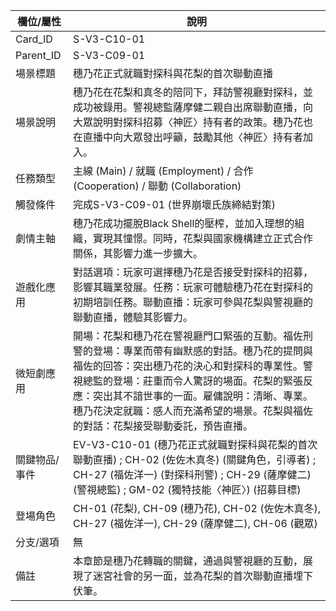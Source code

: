 | 欄位/屬性 | 說明 |
|---|---|
| Card_ID | S-V3-C10-01 |
| Parent_ID | S-V3-C09-01 |
| 場景標題 | 穗乃花正式就職對探科與花梨的首次聯動直播 |
| 場景說明 | 穗乃花在花梨和真冬的陪同下，拜訪警視廳對探科，並成功被錄用。警視總監薩摩健二親自出席聯動直播，向大眾說明對探科招募〈神匠〉持有者的政策。穗乃花也在直播中向大眾發出呼籲，鼓勵其他〈神匠〉持有者加入。 |
| 任務類型 | 主線 (Main) / 就職 (Employment) / 合作 (Cooperation) / 聯動 (Collaboration) |
| 觸發條件 | 完成S-V3-C09-01 (世界崩壞氏族締結對策) |
| 劇情主軸 | 穗乃花成功擺脫Black Shell的壓榨，並加入理想的組織，實現其憧憬。同時，花梨與國家機構建立正式合作關係，其影響力進一步擴大。 |
| 遊戲化應用 | 對話選項：玩家可選擇穗乃花是否接受對探科的招募，影響其職業發展。任務：玩家可體驗穗乃花在對探科的初期培訓任務。聯動直播：玩家可參與花梨與警視廳的聯動直播，體驗其影響力。 |
| 微短劇應用 | 開場：花梨和穗乃花在警視廳門口緊張的互動。福佐刑警的登場：專業而帶有幽默感的對話。穗乃花的提問與福佐的回答：突出穗乃花的決心和對探科的專業性。警視總監的登場：莊重而令人驚訝的場面。花梨的緊張反應：突出其不諳世事的一面。雇傭說明：清晰、專業。穗乃花決定就職：感人而充滿希望的場景。花梨與福佐的對話：花梨接受聯動委託，預告直播。 |
| 關鍵物品/事件 | EV-V3-C10-01 (穗乃花正式就職對探科與花梨的首次聯動直播) ; CH-02 (佐佐木真冬) (關鍵角色，引導者) ; CH-27 (福佐洋一) (對探科刑警) ; CH-29 (薩摩健二) (警視總監) ; GM-02 (獨特技能〈神匠〉) (招募目標) |
| 登場角色 | CH-01 (花梨), CH-09 (穗乃花), CH-02 (佐佐木真冬), CH-27 (福佐洋一), CH-29 (薩摩健二), CH-06 (觀眾) |
| 分支/選項 | 無 |
| 備註 | 本章節是穗乃花轉職的關鍵，通過與警視廳的互動，展現了迷宮社會的另一面，並為花梨的首次聯動直播埋下伏筆。 |
